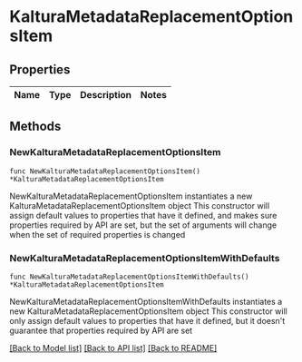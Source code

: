 # KalturaMetadataReplacementOptionsItem

## Properties

Name | Type | Description | Notes
------------ | ------------- | ------------- | -------------

## Methods

### NewKalturaMetadataReplacementOptionsItem

`func NewKalturaMetadataReplacementOptionsItem() *KalturaMetadataReplacementOptionsItem`

NewKalturaMetadataReplacementOptionsItem instantiates a new KalturaMetadataReplacementOptionsItem object
This constructor will assign default values to properties that have it defined,
and makes sure properties required by API are set, but the set of arguments
will change when the set of required properties is changed

### NewKalturaMetadataReplacementOptionsItemWithDefaults

`func NewKalturaMetadataReplacementOptionsItemWithDefaults() *KalturaMetadataReplacementOptionsItem`

NewKalturaMetadataReplacementOptionsItemWithDefaults instantiates a new KalturaMetadataReplacementOptionsItem object
This constructor will only assign default values to properties that have it defined,
but it doesn't guarantee that properties required by API are set


[[Back to Model list]](../README.md#documentation-for-models) [[Back to API list]](../README.md#documentation-for-api-endpoints) [[Back to README]](../README.md)


